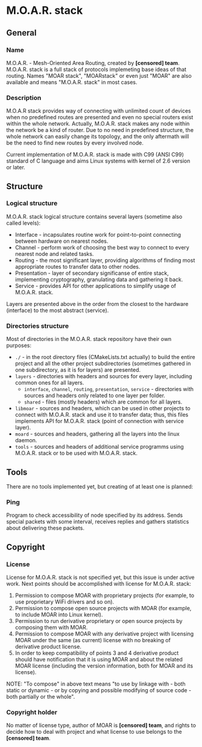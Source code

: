 M.O.A.R. stack
==============

General
-------

### Name ###

M.O.A.R. - Mesh-Oriented Area Routing, created by **\[censored\] team**. M.O.A.R. stack is a full stack of protocols implemeting base ideas of that routing. Names "MOAR stack", "MOARstack" or even just "MOAR" are also available and means "M.O.A.R. stack" in most cases. 

### Description ###

M.O.A.R stack provides way of connecting with unlimited count of devices when no predefined routes are presented and even no special routers exist within the whole network. Actually, M.O.A.R. stack makes any node within the network be a kind of router. Due to no need in predefined structure, the whole network can easily change its topology, and the only aftermath will be the need to find new routes by every involved node.

Current implementation of M.O.A.R. stack is made with C99 (ANSI C99) standard of C language and aims Linux systems with kernel of 2.6 version or later.

Structure
---------

### Logical structure ###

M.O.A.R. stack logical structure contains several layers (sometime also called levels):

* Interface - incapsulates routine work for point-to-point connecting between hardware on nearest nodes.
* Channel - perform work of choosing the best way to connect to every nearest node and related tasks.
* Routing - the most significant layer, providing algorithms of finding most appropriate routes to transfer data to other nodes.
* Presentation - layer of secondary significanse of entire stack, implementing cryptography, granulating data and gathering it back.
* Service - provides API for other applications to simplify usage of M.O.A.R. stack.

Layers are presented above in the order from the closest to the hardware (interface) to the most abstract (service).

### Directories structure ###

Most of directories in the M.O.A.R. stack repository have their own purposes:

* `./` - in the root directory files (CMakeLists.txt actually) to build the entire project and all the other project subdirectories (sometimes gathered in one subdirectory, as it is for layers) are presented.
* `layers` - directories with headers and sources for every layer, including common ones for all layers.
    * `interface`, `channel`, `routing`, `presentation`, `service` - directories with sources and headers only related to one layer per folder.
    * `shared` - files (mostly headers) which are common for all layers.
* `libmoar` - sources and headers, which can be used in other projects to connect with M.O.A.R. stack and use it to transfer data; thus, this files implements API for M.O.A.R. stack (point of connection with service layer).
* `moard` - sources and headers, gathering all the layers into the linux daemon.
* `tools` - sources and headers of additional service programms using M.O.A.R. stack or to be used with M.O.A.R. stack.

Tools
-----

There are no tools implemented yet, but creating of at least one is planned:

### Ping ###

Program to check accessibility of node specified by its address. Sends special packets with some interval, receives replies and gathers statistics about delivering these packets.

Copyright
---------

### License ###

License for M.O.A.R. stack is not specified yet, but this issue is under active work. Next points should be accomplished with license for M.O.A.R. stack:

1. Permission to compose MOAR with proprietary projects (for example, to use proprietary WiFi drivers and so on).
2. Permission to compose open source projects with MOAR (for example, to include MOAR into Linux kernel).
3. Permission to run derivative proprietary or open source projects by composing them with MOAR.
4. Permission to compose MOAR with any derivative project with licensing MOAR under the same (as current) license with no breaking of derivative product license.
5. In order to keep compatibility of points 3 and 4 derivative product should have notification that it is using MOAR and about the related MOAR license (including the version information, both for MOAR and its license).

NOTE: "To compose" in above text means "to use by linkage with - both static or dynamic - or by copying and possible modifying of source code - both partially or the whole".

### Copyright holder ###

No matter of license type, author of MOAR is **\[censored\] team**, and rights to decide how to deal with project and what license to use belongs to the **\[censored\] team**.
